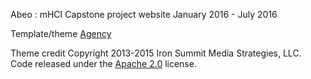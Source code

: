
Abeo : mHCI Capstone project website
January 2016 - July 2016

Template/theme
[Agency](http://startbootstrap.com/template-overviews/agency/)

Theme credit
Copyright 2013-2015 Iron Summit Media Strategies, LLC. Code released under the [Apache 2.0](https://github.com/IronSummitMedia/startbootstrap-agency/blob/gh-pages/LICENSE) license.
